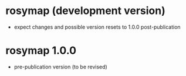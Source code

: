 # rosymap (development version)

* expect changes and possible version resets to 1.0.0 post-publication

# rosymap 1.0.0

* pre-publication version (to be revised) 
